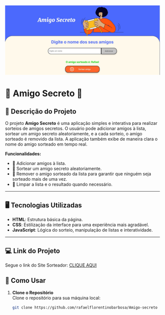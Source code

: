 ![alt text](sorteio.jpg)

# 🎁 **Amigo Secreto** 🎁

## 📝 **Descrição do Projeto**

O projeto **Amigo Secreto** é uma aplicação simples e interativa para realizar sorteios de amigos secretos. O usuário pode adicionar amigos à lista, sortear um amigo secreto aleatoriamente, e a cada sorteio, o amigo sorteado é removido da lista. A aplicação também exibe de maneira clara o nome do amigo sorteado em tempo real.

**Funcionalidades:**
- 💬 Adicionar amigos à lista.
- 🎲 Sortear um amigo secreto aleatoriamente.
- 🚫 Remover o amigo sorteado da lista para garantir que ninguém seja sorteado mais de uma vez.
- 🧹 Limpar a lista e o resultado quando necessário.

---

## 🖥 **Tecnologias Utilizadas**

- **HTML**: Estrutura básica da página.
- **CSS**: Estilização da interface para uma experiência mais agradável.
- **JavaScript**: Lógica do sorteio, manipulação de listas e interatividade.
  
---
## 💻 Link do Projeto

Segue o link do Site Sorteador: [CLIQUE AQUI](https://rafaelflorentinobarbosa.github.io/Amigo-secreto/)

## 🔧 **Como Usar**

1. **Clone o Repositório**  
   Clone o repositório para sua máquina local:
   ```bash
   git clone https://github.com/rafaelflorentinobarbosa/Amigo-secreto
